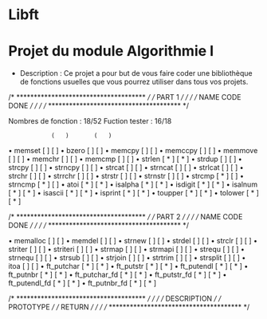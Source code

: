# Libft
# Projet du module Algorithmie I

* Description :
Ce projet a pour but de vous faire coder une bibliothèque de fonctions usuelles que vous pourrez utiliser dans tous vos projets.



/*  *************************************	*/
/*					PART 1      			*/
/*									     	*/
/* 		NAME	CODE		DONE			*/
/*											*/
/*  **************************************  */			


Nombres de fonction :  18/52
Fuction tester	    :  16/18


		    	(   )		(   )

• memset		[   ]		[   ]
• bzero			[   ]		[   ]
• memcpy 		[   ]		[   ]
• memccpy 		[   ]		[   ]
• memmove 		[   ]		[   ]
• memchr 		[   ]		[   ]
• memcmp 		[   ]		[   ]
• strlen 		[ * ]		[ * ]
• strdup 		[   ]		[   ]
• strcpy 		[   ]		[   ]
• strncpy 		[   ]		[   ]
• strcat 		[   ]		[   ]
• strncat 		[   ]		[   ]
• strlcat 		[   ]		[   ]
• strchr 		[   ]		[   ]
• strrchr		[   ]		[   ]
• strstr 		[   ]		[   ]
• strnstr 		[   ]		[   ]
• strcmp 		[ * ]		[   ]
• strncmp 		[ * ]		[   ]
• atoi 			[ * ]		[ * ]
• isalpha  		[ * ]		[ * ]
• isdigit 		[ * ]		[ * ]
• isalnum 		[ * ]		[ * ]
• isascii 		[ * ]		[ * ]
• isprint 		[ * ]		[ * ]
• toupper 		[ * ]		[ * ]
• tolower 		[ * ]		[ * ]

/*  *************************************	*/
/*					PART 2					*/
/*											*/
/* 		NAME	CODE		DONE			*/
/*											*/
/*  **************************************  */	


• memalloc 		[   ]		[   ]
• memdel 		[   ]		[   ]
• strnew 		[   ]		[   ]
• strdel 		[   ]		[   ]
• strclr 		[   ]		[   ]
• striter 		[   ]		[   ]
• striteri 		[   ]		[   ]
• strmap 		[   ]		[   ]
• strmapi 		[   ]		[   ]
• strequ 		[   ]		[   ]
• strnequ 		[   ]		[   ]
• strsub 		[   ]		[   ]
• strjoin 		[   ]		[   ]
• strtrim 		[   ]		[   ]
• strsplit 		[   ]		[   ]
• itoa 			[   ]		[   ]
• ft_putchar 	[ * ]		[ * ]
• ft_putstr 	[ * ]		[ * ]
• ft_putendl 	[ * ]		[ * ]
• ft_putnbr 	[ * ]		[ * ]
• ft_putchar_fd [ * ]		[ * ]
• ft_putstr_fd	[ * ]		[ * ]
• ft_putendl_fd [ * ]		[ * ]
• ft_putnbr_fd	[ * ]		[ * ]

/*  *************************************	*/
/*											*/
/*				DESCRIPTION					*/
/*				 PROTOTYPE					*/
/* 				   RETURN					*/
/*											*/
/*  **************************************  */
